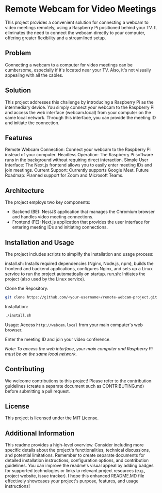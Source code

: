 # Remote Webcam for Video Meetings

This project provides a convenient solution for connecting a webcam to video meetings remotely, using a Raspberry Pi positioned behind your TV. It eliminates the need to connect the webcam directly to your computer, offering greater flexibility and a streamlined setup.

## Problem

Connecting a webcam to a computer for video meetings can be cumbersome, especially if it's located near your TV. Also, it's not visually appealing with all the cables.

## Solution

This project addresses this challenge by introducing a Raspberry Pi as the intermediary device. You simply connect your webcam to the Raspberry Pi and access the web interface (webcam.local) from your computer on the same local network. Through this interface, you can provide the meeting ID and initiate the connection.

## Features

Remote Webcam Connection: Connect your webcam to the Raspberry Pi instead of your computer.
Headless Operation: The Raspberry Pi software runs in the background without requiring direct interaction.
Simple User Interface: The Next.js frontend allows you to easily enter meeting IDs and join meetings.
Current Support: Currently supports Google Meet.
Future Roadmap: Planned support for Zoom and Microsoft Teams.

## Architecture

The project employs two key components:

- Backend (BE): NestJS application that manages the Chromium browser and handles video meeting connections.
- Frontend (FE): Next.js application that provides the user interface for entering meeting IDs and initiating connections.

## Installation and Usage

The project includes scripts to simplify the installation and usage process:

install.sh: Installs required dependencies (Nginx, Node.js, npm), builds the frontend and backend applications, configures Nginx, and sets up a Linux service to run the project automatically on startup.
run.sh: Initiates the project (also used by the Linux service).

Clone the Repository:
```Bash
git clone https://github.com/<your-username>/remote-webcam-project.git
```

Installation:
```Bash
./install.sh
```

Usage:
Access `http://webcam.local` from your main computer's web browser.

Enter the meeting ID and join your video conference.

_Note: To access the web interface, your main computer and Raspberry Pi must be on the same local network._

## Contributing

We welcome contributions to this project! Please refer to the contribution guidelines (create a separate document such as CONTRIBUTING.md) before submitting a pull request.

## License

This project is licensed under the MIT License.   

## Additional Information

This readme provides a high-level overview. Consider including more specific details about the project's functionalities, technical discussions, and potential limitations.
Remember to create separate documents for detailed installation instructions, configuration options, and contribution guidelines.
You can improve the readme's visual appeal by adding badges for supported technologies or links to relevant project resources (e.g., project website, issue tracker).
I hope this enhanced README.MD file effectively showcases your project's purpose, features, and usage instructions!
